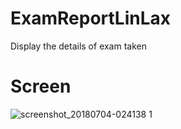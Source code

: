 # ExamReportLinLax
Display the details of exam taken

# Screen
![screenshot_20180704-024138 1](https://user-images.githubusercontent.com/23444829/42244884-52fdaada-7f34-11e8-97a0-3a5a620d83cc.png)
